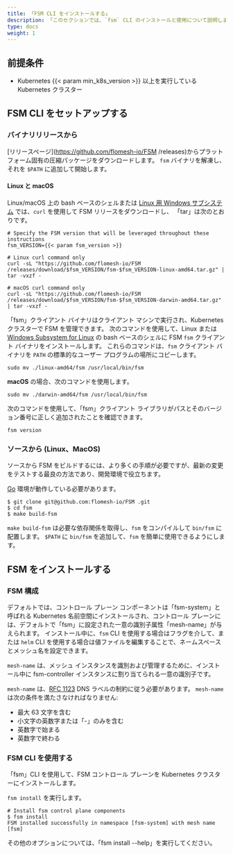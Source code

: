 ```yaml
---
title: 「FSM CLI をインストールする」
description: 「このセクションでは、`fsm` CLI のインストールと使用について説明します。」
type: docs
weight: 1
---
```


## 前提条件

- Kubernetes {{< param min_k8s_version >}} 以上を実行している Kubernetes クラスター

## FSM CLI をセットアップする

### バイナリリリースから

[リリースページ](https://github.com/flomesh-io/FSM /releases)からプラットフォーム固有の圧縮パッケージをダウンロードします。
`fsm` バイナリを解凍し、それを `$PATH` に追加して開始します。

#### Linux と macOS

Linux/macOS 上の bash ベースのシェルまたは [Linux 用 Windows サブシステム](https://docs.microsoft.com/windows/wsl/about) では、`curl` を使用して FSM リリースをダウンロードし、 「tar」は次のとおりです。

```console
# Specify the FSM version that will be leveraged throughout these instructions
fsm_VERSION={{< param fsm_version >}}

# Linux curl command only
curl -sL "https://github.com/flomesh-io/FSM /releases/download/$fsm_VERSION/fsm-$fsm_VERSION-linux-amd64.tar.gz" | tar -vxzf -

# macOS curl command only
curl -sL "https://github.com/flomesh-io/FSM /releases/download/$fsm_VERSION/fsm-$fsm_VERSION-darwin-amd64.tar.gz" | tar -vxzf -
```

「fsm」クライアント バイナリはクライアント マシンで実行され、Kubernetes クラスターで FSM を管理できます。 次のコマンドを使用して、Linux または [Windows Subsystem for Linux](https://docs.microsoft.com/windows/wsl/about) の bash ベースのシェルに FSM `fsm` クライアント バイナリをインストールします。 これらのコマンドは、`fsm` クライアント バイナリを `PATH` の標準的なユーザー プログラムの場所にコピーします。

```console
sudo mv ./linux-amd64/fsm /usr/local/bin/fsm
```

**macOS** の場合、次のコマンドを使用します。

```console
sudo mv ./darwin-amd64/fsm /usr/local/bin/fsm
```

次のコマンドを使用して、「fsm」クライアント ライブラリがパスとそのバージョン番号に正しく追加されたことを確認できます。

```console
fsm version
```
### ソースから (Linux、MacOS)

ソースから FSM をビルドするには、より多くの手順が必要ですが、最新の変更をテストする最良の方法であり、開発環境で役立ちます。

[Go](https://golang.org/doc/install) 環境が動作している必要があります。

```console
$ git clone git@github.com:flomesh-io/FSM .git
$ cd fsm
$ make build-fsm
```

`make build-fsm` は必要な依存関係を取得し、`fsm` をコンパイルして `bin/fsm` に配置します。 `$PATH` に `bin/fsm` を追加して、`fsm` を簡単に使用できるようにします。

## FSM をインストールする

### FSM 構成

デフォルトでは、コントロール プレーン コンポーネントは「fsm-system」と呼ばれる Kubernetes 名前空間にインストールされ、コントロール プレーンには、デフォルトで「fsm」に設定された一意の識別子属性「mesh-name」が与えられます。
インストール中に、`fsm` CLI を使用する場合はフラグを介して、または `helm` CLI を使用する場合は値ファイルを編集することで、ネームスペースとメッシュ名を設定できます。

`mesh-name` は、メッシュ インスタンスを識別および管理するために、インストール中に fsm-controller インスタンスに割り当てられる一意の識別子です。

`mesh-name` は、[RFC 1123](https://tools.ietf.org/html/rfc1123) DNS ラベルの制約に従う必要があります。 `mesh-name` は次の条件を満たさなければなりません:

- 最大 63 文字を含む
- 小文字の英数字または「-」のみを含む
- 英数字で始まる
- 英数字で終わる

### FSM CLI を使用する

「fsm」CLI を使用して、FSM コントロール プレーンを Kubernetes クラスターにインストールします。

`fsm install` を実行します。

```console
# Install fsm control plane components
$ fsm install
FSM installed successfully in namespace [fsm-system] with mesh name [fsm]
```

その他のオプションについては、「fsm install --help」を実行してください。

